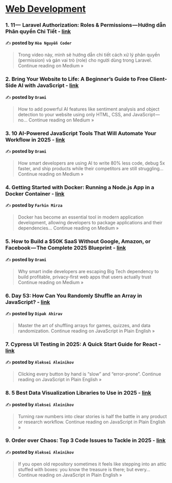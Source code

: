 
<h1><a href=https://medium.com/tag/web-development/recommended target="_blank" rel="noopener noreferrer">Web Development</a></h1>
<h3>1.  11 —  Laravel Authorization: Roles & Permissions — Hướng dẫn Phân quyền Chi Tiết - <a href="https://medium.com/@nguyen.thanh.hoa.ctec/11-laravel-authorization-roles-permissions-h%C6%B0%E1%BB%9Bng-d%E1%BA%ABn-ph%C3%A2n-quy%E1%BB%81n-chi-ti%E1%BA%BFt-4a111ab3b2a1?source=rss------web_development-5" target="_blank" rel="noopener noreferrer">link</a></h3>

✍️ **posted by `Hòa Nguyễn Coder`**

<blockquote>Trong video này, mình sẽ hướng dẫn chi tiết cách xử lý phân quyền (permission) và gán vai trò (role) cho người dùng trong Laravel.
Continue reading on Medium »</blockquote>

<h3>2. Bring Your Website to Life: A Beginner’s Guide to Free Client-Side AI with JavaScript - <a href="https://medium.com/@orami98/bring-your-website-to-life-a-beginners-guide-to-free-client-side-ai-with-javascript-35c3176b03c5?source=rss------web_development-5" target="_blank" rel="noopener noreferrer">link</a></h3>

✍️ **posted by `Orami`**

<blockquote>How to add powerful AI features like sentiment analysis and object detection to your website using only HTML, CSS, and JavaScript — no…
Continue reading on Medium »</blockquote>

<h3>3. 10 AI-Powered JavaScript Tools That Will Automate Your Workflow in 2025 - <a href="https://medium.com/@orami98/10-ai-powered-javascript-tools-that-will-automate-your-workflow-in-2025-480837baccb9?source=rss------web_development-5" target="_blank" rel="noopener noreferrer">link</a></h3>

✍️ **posted by `Orami`**

<blockquote>How smart developers are using AI to write 80% less code, debug 5x faster, and ship products while their competitors are still struggling…
Continue reading on Medium »</blockquote>

<h3>4.  Getting Started with Docker: Running a Node.js App in a Docker Container - <a href="https://medium.com/@farhin6202/getting-started-with-docker-running-a-node-js-app-in-a-docker-container-82e78cd02b3c?source=rss------web_development-5" target="_blank" rel="noopener noreferrer">link</a></h3>

✍️ **posted by `Farhin Mirza`**

<blockquote>Docker has become an essential tool in modern application development, allowing developers to package applications and their dependencies…
Continue reading on Medium »</blockquote>

<h3>5. How to Build a $50K SaaS Without Google, Amazon, or Facebook — The Complete 2025 Blueprint - <a href="https://medium.com/@orami98/how-to-build-a-50k-saas-without-google-amazon-or-facebook-the-complete-2025-blueprint-abb60cbf0965?source=rss------web_development-5" target="_blank" rel="noopener noreferrer">link</a></h3>

✍️ **posted by `Orami`**

<blockquote>Why smart indie developers are escaping Big Tech dependency to build profitable, privacy-first web apps that users actually trust
Continue reading on Medium »</blockquote>

<h3>6. Day 53: How Can You Randomly Shuffle an Array in JavaScript? - <a href="https://javascript.plainenglish.io/day-53-how-can-you-randomly-shuffle-an-array-in-javascript-2d11bbcf6158?source=rss------web_development-5" target="_blank" rel="noopener noreferrer">link</a></h3>

✍️ **posted by `Dipak Ahirav`**

<blockquote>Master the art of shuffling arrays for games, quizzes, and data randomization.
Continue reading on JavaScript in Plain English »</blockquote>

<h3>7. Cypress UI Testing in 2025: A Quick Start Guide for React - <a href="https://javascript.plainenglish.io/cypress-ui-testing-in-2025-a-quick-start-guide-for-react-84bbaf598205?source=rss------web_development-5" target="_blank" rel="noopener noreferrer">link</a></h3>

✍️ **posted by `Aleksei Aleinikov`**

<blockquote>Clicking every button by hand is “slow” and “error-prone”.
Continue reading on JavaScript in Plain English »</blockquote>

<h3>8. 5 Best Data Visualization Libraries to Use in 2025 - <a href="https://javascript.plainenglish.io/5-best-data-visualization-libraries-to-use-in-2025-b650d5a8fe39?source=rss------web_development-5" target="_blank" rel="noopener noreferrer">link</a></h3>

✍️ **posted by `Aleksei Aleinikov`**

<blockquote>Turning raw numbers into clear stories is half the battle in any product or research workflow.
Continue reading on JavaScript in Plain English »</blockquote>

<h3>9. Order over Chaos: Top 3 Code Issues to Tackle in 2025 - <a href="https://javascript.plainenglish.io/order-over-chaos-top-3-code-issues-to-tackle-in-2025-6d394ffe62ae?source=rss------web_development-5" target="_blank" rel="noopener noreferrer">link</a></h3>

✍️ **posted by `Aleksei Aleinikov`**

<blockquote>If you open old repository sometimes it feels like stepping into an attic stuffed with boxes: you know the treasure is there; but every…
Continue reading on JavaScript in Plain English »</blockquote>

